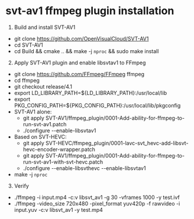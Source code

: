 # svt-av1 ffmpeg plugin installation

1. Build and install SVT-AV1
- git clone https://github.com/OpenVisualCloud/SVT-AV1
- cd SVT-AV1
- cd Build && cmake .. && make -j `nproc` && sudo make install

2. Apply SVT-AV1 plugin and enable libsvtav1 to FFmpeg
- git clone https://github.com/FFmpeg/FFmpeg ffmpeg
- cd ffmpeg
- git checkout release/4.1
- export LD_LIBRARY_PATH=${LD_LIBRARY_PATH}:/usr/local/lib
- export PKG_CONFIG_PATH=${PKG_CONFIG_PATH}:/usr/local/lib/pkgconfig
- SVT-AV1 alone:
   - git apply SVT-AV1/ffmpeg_plugin/0001-Add-ability-for-ffmpeg-to-run-svt-av1.patch
   - ./configure --enable-libsvtav1
- Based on SVT-HEVC:
   - git apply SVT-HEVC/ffmpeg_plugin/0001-lavc-svt_hevc-add-libsvt-hevc-encoder-wrapper.patch
   - git apply SVT-AV1/ffmpeg_plugin/0001-Add-ability-for-ffmpeg-to-run-svt-av1-with-svt-hevc.patch
   - ./configure --enable-libsvthevc --enable-libsvtav1
- make -j `nproc`

3. Verify
- ./ffmpeg  -i input.mp4 -c:v libsvt_av1 -g 30 -vframes 1000 -y test.ivf
- ./ffmpeg  -video_size 720x480 -pixel_format yuv420p -f rawvideo -i input.yuv -c:v libsvt_av1 -y test.mp4

